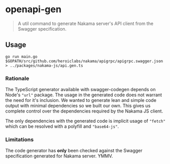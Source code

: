 openapi-gen
===========

> A util command to generate Nakama server's API client from the Swagger specification.

## Usage

```shell
go run main.go $GOPATH/src/github.com/heroiclabs/nakama/apigrpc/apigrpc.swagger.json > ../packages/nakama-js/api.gen.ts
```

### Rationale

The TypeScript generator available with swagger-codegen depends on Node's `"url"` package. The usage in the generated code does not warrant the need for it's inclusion. We wanted to generate lean and simple code output with minimal dependencies so we built our own. This gives us complete control over the dependencies required by the Nakama JS client.

The only dependencies with the generated code is implicit usage of `"fetch"` which can be resolved with a polyfill and `"base64-js"`.

### Limitations

The code generator has __only__ been checked against the Swagger specification generated for Nakama server. YMMV.
